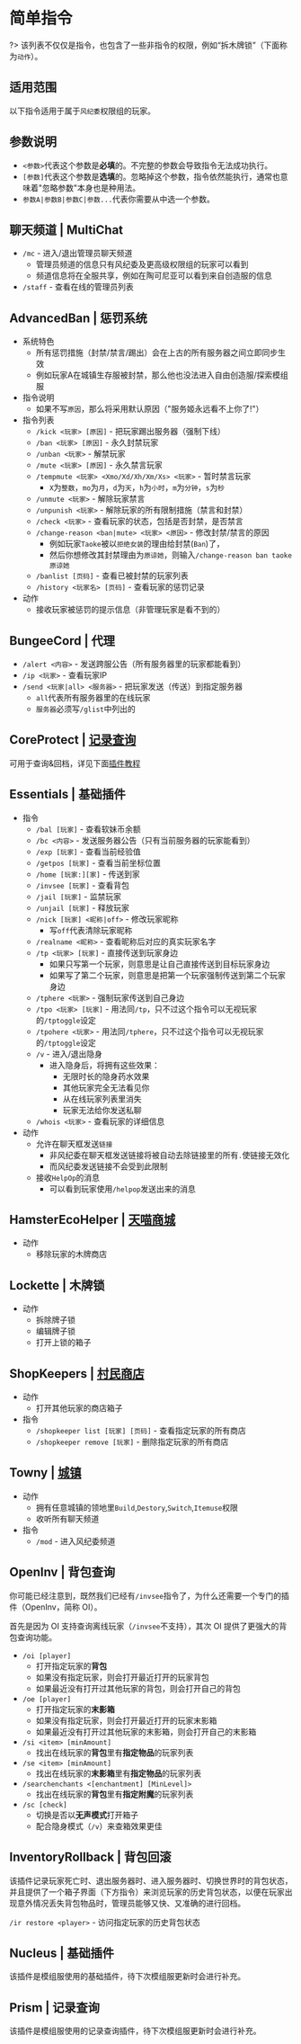 # 简单指令

?> 该列表不仅仅是指令，也包含了一些非指令的权限，例如“拆木牌锁”（下面称为`动作`）。

## 适用范围

以下指令适用于属于`风纪委`权限组的玩家。

## 参数说明

- `<参数>`代表这个参数是**必填**的。不完整的参数会导致指令无法成功执行。
- `[参数]`代表这个参数是**选填**的。忽略掉这个参数，指令依然能执行，通常也意味着"忽略参数"本身也是种用法。
- `参数A|参数B|参数C|参数...`代表你需要从中选一个参数。

## 聊天频道 | MultiChat

- `/mc` - 进入/退出管理员聊天频道
  - 管理员频道的信息只有风纪委及更高级权限组的玩家可以看到
  - 频道信息将在全服共享，例如在陶可尼亚可以看到来自创造服的信息
- `/staff` - 查看在线的管理员列表

## AdvancedBan | 惩罚系统

- 系统特色
  - 所有惩罚措施（封禁/禁言/踢出）会在上古的所有服务器之间立即同步生效
  - 例如玩家A在城镇生存服被封禁，那么他也没法进入自由创造服/探索模组服
- 指令说明
  - 如果不写`原因`，那么将采用默认原因（"服务姬永远看不上你了!"）
- 指令列表
  - `/kick <玩家> [原因]` - 把玩家踢出服务器（强制下线）
  - `/ban <玩家> [原因]` - 永久封禁玩家
  - `/unban <玩家>` - 解禁玩家
  - `/mute <玩家> [原因]` - 永久禁言玩家
  - `/tempmute <玩家> <Xmo/Xd/Xh/Xm/Xs> <玩家>` - 暂时禁言玩家
    - `X`为`整数`，`mo`为`月`，`d`为`天`，`h`为`小时`，`m`为`分钟`，`s`为`秒`
  - `/unmute <玩家>` - 解除玩家禁言
  - `/unpunish <玩家>` - 解除玩家的所有限制措施（禁言和封禁）
  - `/check <玩家>` - 查看玩家的状态，包括是否封禁，是否禁言
  - `/change-reason <ban|mute> <玩家> <原因>` - 修改封禁/禁言的原因
    - 例如玩家`Taoke`被以`拒绝女装`的理由给封禁(`Ban`)了，
    - 然后你想修改其封禁理由为`原谅她`，则输入`/change-reason ban taoke 原谅她`
  - `/banlist [页码]` - 查看已被封禁的玩家列表
  - `/history <玩家名> [页码]` - 查看玩家的惩罚记录
- 动作
  - 接收玩家被惩罚的提示信息（非管理玩家是看不到的）

## BungeeCord | 代理

- `/alert <内容>` - 发送跨服公告（所有服务器里的玩家都能看到）
- `/ip <玩家>` - 查看玩家IP
- `/send <玩家|all> <服务器>` - 把玩家发送（传送）到指定服务器
  - `all`代表所有服务器里的在线玩家
  - `服务器`必须写`/glist`中列出的

## CoreProtect | [记录查询](/plugins/logblock.md)

可用于查询&回档，详见下面[插件教程](#tuts)

## Essentials | 基础插件

- 指令
  - `/bal [玩家]` - 查看软妹币余额
  - `/bc <内容>` - 发送服务器公告（只有当前服务器的玩家能看到）
  - `/exp [玩家]` - 查看当前经验值
  - `/getpos [玩家]` - 查看当前坐标位置
  - `/home [玩家:][家]` - 传送到家
  - `/invsee [玩家]` - 查看背包
  - `/jail [玩家]` - 监禁玩家
  - `/unjail [玩家]` - 释放玩家
  - `/nick [玩家] <昵称|off>` - 修改玩家昵称
    - 写`off`代表清除玩家昵称
  - `/realname <昵称>` - 查看昵称后对应的真实玩家名字
  - `/tp <玩家> [玩家]` - 直接传送到玩家身边
    - 如果只写第一个玩家，则意思是让自己直接传送到目标玩家身边
    - 如果写了第二个玩家，则意思是把第一个玩家强制传送到第二个玩家身边
  - `/tphere <玩家>` - 强制玩家传送到自己身边
  - `/tpo <玩家> [玩家]` - 用法同`/tp`，只不过这个指令可以无视玩家的`/tptoggle`设定
  - `/tpohere <玩家>` - 用法同`/tphere`，只不过这个指令可以无视玩家的`/tptoggle`设定
  - `/v` - 进入/退出隐身
    - 进入隐身后，将拥有这些效果：
      - 无限时长的隐身药水效果
      - 其他玩家完全无法看见你
      - 从在线玩家列表里消失
      - 玩家无法给你发送私聊
  - `/whois <玩家>` - 查看玩家的详细信息
- 动作
  - 允许在聊天框发送`链接`
    - 非风纪委在聊天框发送链接将被自动去除链接里的所有`.`使链接无效化
    - 而风纪委发送链接不会受到此限制
  - 接收`HelpOp`的消息
    - 可以看到玩家使用`/helpop`发送出来的消息

## HamsterEcoHelper | [天喵商城](/plugins/trade.md)

- 动作
  - 移除玩家的木牌商店

## Lockette | 木牌锁

- 动作
  - 拆除牌子锁
  - 编辑牌子锁
  - 打开上锁的箱子

## ShopKeepers | [村民商店](/plugins/shopkeepers.md)

- 动作
  - 打开其他玩家的商店箱子
- 指令
  - `/shopkeeper list [玩家] [页码]` - 查看指定玩家的所有商店
  - `/shopkeeper remove [玩家]` - 删除指定玩家的所有商店

## Towny | [城镇](/plugins/towny.md)

- 动作
  - 拥有任意城镇的领地里`Build`,`Destory`,`Switch`,`Itemuse`权限
  - 收听所有聊天频道
- 指令
  - `/mod` - 进入风纪委频道

## OpenInv | 背包查询

你可能已经注意到，既然我们已经有`/invsee`指令了，为什么还需要一个专门的插件（OpenInv，简称 OI）。

首先是因为 OI 支持查询离线玩家（`/invsee`不支持），其次 OI 提供了更强大的背包查询功能。

- `/oi [player]`
  - 打开指定玩家的**背包**
  - 如果没有指定玩家，则会打开最近打开的玩家背包
  - 如果最近没有打开过其他玩家的背包，则会打开自己的背包
- `/oe [player]`
  - 打开指定玩家的**末影箱**
  - 如果没有指定玩家，则会打开最近打开的玩家末影箱
  - 如果最近没有打开过其他玩家的末影箱，则会打开自己的末影箱
- `/si <item> [minAmount]`
  - 找出在线玩家的**背包**里有**指定物品**的玩家列表
- `/se <item> [minAmount]`
  - 找出在线玩家的**末影箱**里有**指定物品**的玩家列表
- `/searchenchants <[enchantment] [MinLevel]>`
  - 找出在线玩家的**背包**里有**指定附魔**的玩家列表
- `/sc [check]`
  - 切换是否以**无声模式**打开箱子
  - 配合隐身模式（`/v`）来查箱效果更佳

## InventoryRollback | 背包回滚

<!-- ?> 该功能只有`风纪委长`有权限使用。 -->

该插件记录玩家死亡时、退出服务器时、进入服务器时、切换世界时的背包状态，并且提供了一个箱子界面（下方指令）来浏览玩家的历史背包状态，以便在玩家出现意外情况丢失背包物品时，管理员能够又快、又准确的进行回档。

`/ir restore <player>` - 访问指定玩家的历史背包状态

## Nucleus | 基础插件

该插件是模组服使用的基础插件，待下次模组服更新时会进行补充。

## Prism | 记录查询

该插件是模组服使用的记录查询插件，待下次模组服更新时会进行补充。
